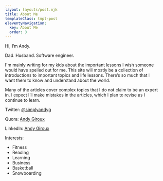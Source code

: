 ```yaml
---
layout: layouts/post.njk
title: About Me
templateClass: tmpl-post
eleventyNavigation:
  key: About Me
  order: 3
---
```


Hi, I’m Andy.

Dad. Husband. Software engineer.

I'm mainly writing for my kids about the important lessons I wish someone would have spelled out for me. This site will mostly be a collection of introductions to important topics and life lessons. There’s so much that I want them to know and understand about the world.

Many of the articles cover complex topics that I do not claim to be an expert in. I expect I’ll make mistakes in the articles, which I plan to revise as I continue to learn.

Twitter: [@simplyandyg](https://twitter.com/simplyandyg)

Quora: [Andy Giroux](https://www.quora.com/profile/Andy-Giroux)

LinkedIn: [Andy Giroux](https://www.linkedin.com/in/andygiroux/)

Interests:
- Fitness
- Reading
- Learning
- Business
- Basketball
- Snowboarding